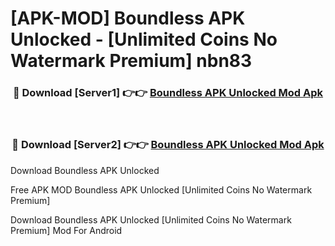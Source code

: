 # [APK-MOD] Boundless APK Unlocked - [Unlimited Coins No Watermark Premium] nbn83



<div align="center">
<h3>🔴 Download [Server1] 👉👉 <a href="https://momento.my/?title=Boundless_APK_Unlocked">Boundless APK Unlocked Mod Apk</a></h3><br>

<h3>🔴 Download [Server2] 👉👉 <a href="https://momento.my/?title=Boundless_APK_Unlocked">Boundless APK Unlocked Mod Apk</a></h3>
</div>



Download Boundless APK Unlocked 

Free APK MOD Boundless APK Unlocked [Unlimited Coins No Watermark Premium]

Download Boundless APK Unlocked [Unlimited Coins No Watermark Premium] Mod For Android
